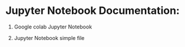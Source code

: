 


# Jupyter Notebook Documentation:



1. Google colab Jupyter Notebook


2. Jupyter Notebook simple file
